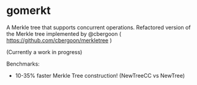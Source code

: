 # gomerkt
A Merkle tree that supports concurrent operations. Refactored version of the Merkle tree implemented by @cbergoon ( https://github.com/cbergoon/merkletree )

(Currently a work in progress)

Benchmarks:
- 10-35% faster Merkle Tree construction! (NewTreeCC vs NewTree)
